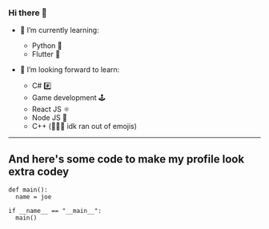 ### Hi there 👋

- 🌱 I’m currently learning:
  - Python 🐍
  - Flutter 🎯

- 🔭 I’m looking forward to learn:
  - C# #️⃣
  - Game development 🕹️
  - React JS ⚛️
  - Node JS 🔷
  - C++ (🤷🏻‍♂️ idk ran out of emojis)
----
## And here's some code to make my profile look extra codey
```
def main():
  name = joe
 
if __name__ == "__main__":
  main()
```
